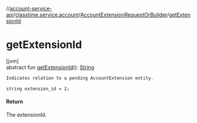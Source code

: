 //[account-service-api](../../../index.md)/[classtime.service.account](../index.md)/[AccountExtensionRequestOrBuilder](index.md)/[getExtensionId](get-extension-id.md)

# getExtensionId

[jvm]\
abstract fun [getExtensionId](get-extension-id.md)(): [String](https://docs.oracle.com/javase/8/docs/api/java/lang/String.html)

```kotlin
Indicates relation to a pending AccountExtension entity. 

```
`string extension_id = 2;`

#### Return

The extensionId.
